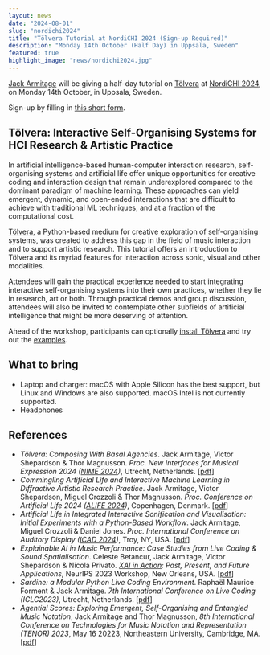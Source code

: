 ```yaml
---
layout: news
date: "2024-08-01"
slug: "nordichi2024"
title: "Tölvera Tutorial at NordiCHI 2024 (Sign-up Required)"
description: "Monday 14th October (Half Day) in Uppsala, Sweden"
featured: true
highlight_image: "news/nordichi2024.jpg"
---
```


<script>
    import CaptionedImage from "../../components/Images/CaptionedImage.svelte"
    import YouTube from "../../components/Video/EmbedYouTube.svelte"
    import YouTubePL from "../../components/Video/EmbedYouTubePlaylist.svelte"
</script>

<CaptionedImage
    src="news/nordichi2024.jpg"
    alt="NordiCHI logo recreated with physarum slime in Tölvera."
    caption="NordiCHI logo recreated with physarum slime in Tölvera."/>

[Jack Armitage](/people#jack-armitage) will be giving a half-day tutorial on [Tölvera](/research/tolvera) at [NordiCHI 2024](https://www.nordichi2024.se/), on Monday 14th October, in Uppsala, Sweden.

Sign-up by filling in [this short form](https://forms.office.com/e/uCfSDcHS6L).

<YouTube
  id="BmoinLR8Otc"
  caption="Tölvera introductory video"/>

## Tölvera: Interactive Self-Organising Systems for HCI Research & Artistic Practice

In artificial intelligence-based human-computer interaction research, self-organising systems and artificial life offer unique opportunities for creative coding and interaction design that remain underexplored compared to the dominant paradigm of machine learning.
These approaches can yield emergent, dynamic, and open-ended interactions that are difficult to achieve with traditional ML techniques, and at a fraction of the computational cost.

[Tölvera](/research/tolvera), a Python-based medium for creative exploration of self-organising systems, was created to address this gap in the field of music interaction and to support artistic research. 
This tutorial offers an introduction to Tölvera and its myriad features for interaction across sonic, visual and other modalities.

Attendees will gain the practical experience needed to start integrating interactive self-organising systems into their own practices, whether they lie in research, art or both.
Through practical demos and group discussion, attendees will also be invited to contemplate other subfields of artificial intelligence that might be more deserving of attention.

Ahead of the workshop, participants can optionally [install Tölvera](https://intelligent-instruments-lab.github.io/tolvera/#install) and try out the [examples](https://intelligent-instruments-lab.github.io/tolvera/examples/).

## What to bring

- Laptop and charger: macOS with Apple Silicon has the best support, but Linux and Windows are also supported. macOS Intel is not currently supported.
- Headphones

<YouTubePL
  id="PL8bdQleKUA1vNez5gw-pfQB21Q1-vHn3x"
  caption="Tölvera Video Playlist"/>

## References

- _Tölvera: Composing With Basal Agencies_. Jack Armitage, Victor Shepardson & Thor Magnusson. *Proc. New Interfaces for Musical Expression 2024 ([NIME 2024](https://www.nime2024.org/))*, Utrecht, Netherlands. [[pdf](http://iil.is/pdf/2024_nime_armitage_et_al_tolvera.pdf)]
- _Commingling Artificial Life and Interactive Machine Learning in Diffractive Artistic Research Practice_. Jack Armitage, Victor Shepardson, Miguel Crozzoli & Thor Magnusson. *Proc. Conference on Artificial Life 2024 ([ALIFE 2024](https://2024.alife.org/))*, Copenhagen, Denmark. [[pdf](http://iil.is/pdf/2024_alife_armitage_et_al_alife-iml.pdf)]
- _Artificial Life in Integrated Interactive Sonification and Visualisation: Initial Experiments with a Python-Based Workflow_. Jack Armitage, Miguel Crozzoli & Daniel Jones. *Proc. International Conference on Auditory Display ([ICAD 2024](https://icad2024.icad.org/))*, Troy, NY, USA.  [[pdf](http://iil.is/pdf/2024_icad_armitage_et_al_alife.pdf)]
- _Explainable AI in Music Performance: Case Studies from Live Coding & Sound Spatialisation_. Celeste Betancur, Jack Armitage, Victor Shepardson & Nicola Privato. *[XAI in Action](https://xai-in-action.github.io/): Past, Present, and Future Applications*, NeurIPS 2023 Workshop, New Orleans, USA. [[pdf](https://openreview.net/forum?id=se4ojQqjB5)]
- _Sardine: a Modular Python Live Coding Environment_. Raphaël Maurice Forment & Jack Armitage. *7th International Conference on Live Coding (ICLC2023)*, Utrecht, Netherlands. [[pdf](http://iil.is/pdf/2023_iclc_forment_armitage_sardine.pdf)]
- _Agential Scores: Exploring Emergent, Self-Organising and Entangled Music Notation_, Jack Armitage and Thor Magnusson, *8th International Conference on Technologies for Music Notation and Representation (TENOR) 2023*, May 16 20223, Northeastern University, Cambridge, MA. [[pdf](https://iil.is/pdf/2023_tenor_armitage_magnusson_agential_scores.pdf)]


